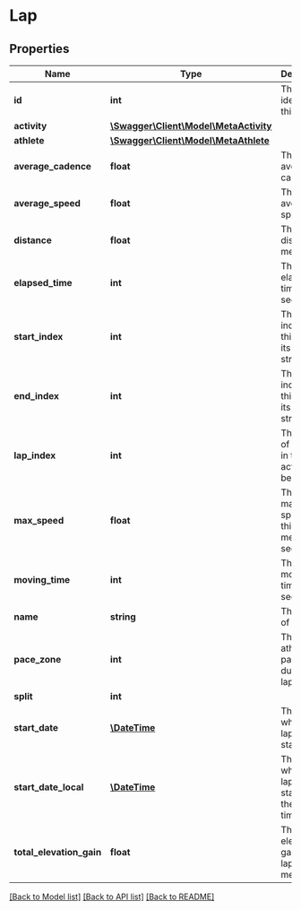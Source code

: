 # Lap

## Properties
Name | Type | Description | Notes
------------ | ------------- | ------------- | -------------
**id** | **int** | The unique identifier of this lap | [optional] 
**activity** | [**\Swagger\Client\Model\MetaActivity**](MetaActivity.md) |  | [optional] 
**athlete** | [**\Swagger\Client\Model\MetaAthlete**](MetaAthlete.md) |  | [optional] 
**average_cadence** | **float** | The lap&#39;s average cadence | [optional] 
**average_speed** | **float** | The lap&#39;s average speed | [optional] 
**distance** | **float** | The lap&#39;s distance, in meters | [optional] 
**elapsed_time** | **int** | The lap&#39;s elapsed time, in seconds | [optional] 
**start_index** | **int** | The start index of this effort in its activity&#39;s stream | [optional] 
**end_index** | **int** | The end index of this effort in its activity&#39;s stream | [optional] 
**lap_index** | **int** | The index of this lap in the activity it belongs to | [optional] 
**max_speed** | **float** | The maximum speed of this lat, in meters per second | [optional] 
**moving_time** | **int** | The lap&#39;s moving time, in seconds | [optional] 
**name** | **string** | The name of the lap | [optional] 
**pace_zone** | **int** | The athlete&#39;s pace zone during this lap | [optional] 
**split** | **int** |  | [optional] 
**start_date** | [**\DateTime**](\DateTime.md) | The time at which the lap was started. | [optional] 
**start_date_local** | [**\DateTime**](\DateTime.md) | The time at which the lap was started in the local timezone. | [optional] 
**total_elevation_gain** | **float** | The elevation gain of this lap, in meters | [optional] 

[[Back to Model list]](../README.md#documentation-for-models) [[Back to API list]](../README.md#documentation-for-api-endpoints) [[Back to README]](../README.md)


